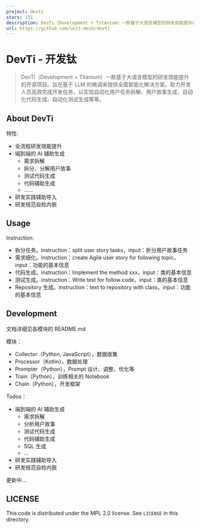 ```yaml
---
project: devti
stars: 151
description: DevTi（Development + Titanium）一款基于大语言模型的研发效能提升的开源项目。旨在基于 LLM 的微调来提供全面智能化解决方案，助力开发人员高效完成开发任务，以实现自动化用户任务拆解、用户故事生成、自动化代码生成、自动化测试生成等等。
url: https://github.com/unit-mesh/devti
---
```


DevTi - 开发钛
===========

> DevTi（Development + Titanium）一款基于大语言模型的研发效能提升的开源项目。旨在基于 LLM 的微调来提供全面智能化解决方案，助力开发人员高效完成开发任务，以实现自动化用户任务拆解、用户故事生成、自动化代码生成、自动化测试生成等等。

About DevTi
-----------

特性:

-   全流程研发效能提升
-   端到端的 AI 辅助生成
    -   需求拆解
    -   拆分、分解用户故事
    -   测试代码生成
    -   代码辅助生成
    -   ……
-   研发实践辅助导入
-   研发规范自检内嵌

Usage
-----

Instruction:

-   拆分任务。instruction：split user story tasks，input：折分用户故事任务
-   需求细化。instruction：create Agile user story for following topic，input：功能的基本信息
-   代码生成。instruction：Implement the method xxx，input：类的基本信息
-   测试生成。instruction：Write test for follow code，input：类的基本信息
-   Repository 生成。instruction：text to repository with class，input：功能的基本信息

Development
-----------

文档详细见各模块的 README.md

模块：

-   Collector（Python, JavaScript），数据收集
-   Processor（Kotlin），数据处理
-   Prompter（Python），Prompt 设计、调整、优化等
-   Train（Python），训练相关的 Notebook
-   Chain（Python），开发框架

Todos：

-   端到端的 AI 辅助生成
    -   需求拆解
    -   分析用户故事
    -   测试代码生成
    -   代码辅助生成
    -   SQL 生成
    -   ...
-   研发实践辅助导入
-   研发规范自检内嵌

更新中...

LICENSE
-------

This code is distributed under the MPL 2.0 license. See `LICENSE` in this directory.
